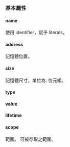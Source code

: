 ### 基本屬性

#### name
使用 identifier，賦予 literals。

#### address
記憶體位置。

#### size
記憶體尺寸，單位為: 位元組。

#### type

#### value

#### lifetime

#### scope
範圍。
可被存取之範圍。